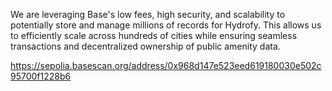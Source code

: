 We are leveraging Base's low fees, high security, and scalability to potentially store and manage millions of records for Hydrofy. This allows us to efficiently scale across hundreds of cities while ensuring seamless transactions and decentralized ownership of public amenity data.

https://sepolia.basescan.org/address/0x968d147e523eed619180030e502c95700f1228b6